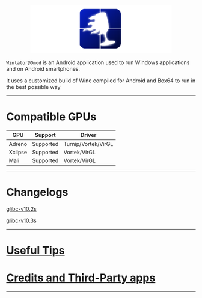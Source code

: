 <p align="center">
	<img src="omod.png" width="376" height="128" alt="logo" />  
</p>

`Winlator@Omod` is an Android application used to run Windows applications and on Android smartphones.

It uses a customized build of Wine compiled for Android and Box64 to run in the best possible way

----

# Compatible GPUs

| GPU        | Support               | Driver                      |
|------------|-----------------------|-----------------------------|
| Adreno     | Supported             | Turnip/Vortek/VirGL          |
| Xclipse    | Supported             | Vortek/VirGL                 |
| Mali       | Supported             | Vortek/VirGL                 |

----

# Changelogs

[glibc-v10.2s](https://github.com/antonocca/winlator-lite/releases/tag/omod-glibc-v10.2s)

[glibc-v10.3s](https://github.com/antonocca/winlator-lite/releases/tag/omod-glibc-v10.3s)

----

# [Useful Tips](https://github.com/antonocca/winlator-lite/blob/master/tips.md)

# [Credits and Third-Party apps](https://github.com/antonocca/winlator-lite/blob/master/credits.md)

----


